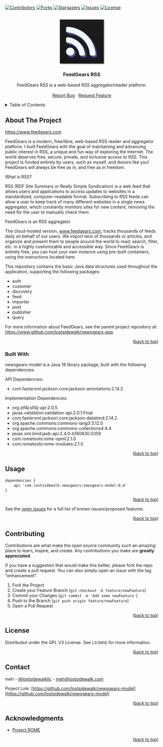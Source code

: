 [![Contributors][contributors-shield]][contributors-url]
[![Forks][forks-shield]][forks-url]
[![Stargazers][stars-shield]][stars-url]
[![Issues][issues-shield]][issues-url]
[![License][license-shield]][license-url]


<!-- PROJECT LOGO -->
<br />
<div align="center">
  <a href="https://github.com/lostsidewalk/newsgears-model">
    <img src="images/logo.png" alt="Logo" width="144" height="144" style="box-shadow: 2px 2px 2px rgba(64,64,64,0.7)">
  </a>

<h3 align="center">FeedGears RSS</h3>
 <p align="center">
    FeedGears RSS is a web-based RSS aggregator/reader platform.
    <br />
    <br />
    <a href="https://github.com/lostsidewalk/newsgears-model/issues">Report Bug</a>
    ·
    <a href="https://github.com/lostsidewalk/newsgears-model/issues">Request Feature</a>
  </p>
</div>



<!-- TABLE OF CONTENTS -->
<details>
  <summary>Table of Contents</summary>
  <ol>
    <li>
      <a href="#about-the-project">About The Project</a>
      <ul>
        <li><a href="#built-with">Built With</a></li>
      </ul>
    </li>
    <li><a href="#usage">Usage</a></li>
    <li><a href="#contributing">Contributing</a></li>
    <li><a href="#license">License</a></li>
    <li><a href="#contact">Contact</a></li>
    <li><a href="#acknowledgments">Acknowledgments</a></li>
  </ol>
</details>


<!-- ABOUT THE PROJECT -->
## About The Project

https://www.feedgears.com

FeedGears is a modern, free/libre, web-based RSS reader and aggregator platform. I built FeedGears with the goal of maintaining and advancing public interest in RSS, a unique and fun way of exploring the Internet. The world deserves free, secure, private, and inclusive access to RSS. This project is funded entirely by users, such as myself, and donors like you! FeedGears will always be free as in, and free as in freedom.

What is RSS?

RSS (RDF Site Summary or Really Simple Syndication) is a web feed that allows users and applications to access updates to websites in a standardized, computer-readable format. Subscribing to RSS feeds can allow a user to keep track of many different websites in a single news aggregator, which constantly monitors sites for new content, removing the need for the user to manually check them.

FeedGears is an RSS aggregator

The cloud-hosted version, www.feedgears.com, tracks thousands of feeds daily on behalf of our users. We import tens of thousands or articles, and organize and present them to people around the world to read, search, filter, etc. in a highly customizable and accessible way. Since FeedGears is entirely free, you can host your own instance using pre-built containers, using the instructions located here.

This repository contains the basic Java data structures used throughout the application, supporting the following packages: 

<ul>
    <li>auth</li>
    <li>customer</li>
    <li>discovery</li>
    <li>feed</li>
    <li>importer</li>
    <li>post</li>
    <li>publisher</li>
    <li>query</li> 
</ul>

For more information about FeedGears, see the parent project repository at: https://www.github.com/lostsidewalk/newsgears-app.

<p align="right">(<a href="#readme-top">back to top</a>)</p>


### Built With

newsgears-model is a Java 19 library package, built with the following dependencies: 

API Dependencies: 
<ul>
  <li>com.fasterxml.jackson.core:jackson-annotations:2.14.2</li>
</ul>

Implementation Dependencies: 
<ul>
    <li>org.slf4j:slf4j-api:2.0.5</li>
    <li>javax.validation:validation-api:2.0.1.Final</li>
    <li>com.fasterxml.jackson.core:jackson-databind:2.14.2</li>
    <li>org.apache.commons:commons-lang3:3.12.0</li>
    <li>org.apache.commons:commons-collections4:4.4</li>
    <li>javax.xml.bind:jaxb-api:2.4.0-b180830.0359</li>
    <li>com.rometools:rome-opml:2.1.0</li>
    <li>com.rometools:rome-modules:2.1.0</li>
</ul>

<p align="right">(<a href="#readme-top">back to top</a>)</p>


<!-- USAGE EXAMPLES -->
## Usage

```
dependencies {
    api 'com.lostsidewalk.newsgears:newsgears-model:0.4'
}
```

<p align="right">(<a href="#readme-top">back to top</a>)</p>


See the [open issues](https://github.com/lostsidewalk/newsgears-model/issues) for a full list of known issues/proposed features.

<p align="right">(<a href="#readme-top">back to top</a>)</p>

<!-- CONTRIBUTING -->
## Contributing

Contributions are what make the open source community such an amazing place to learn, inspire, and create. Any contributions you make are **greatly appreciated**.

If you have a suggestion that would make this better, please fork the repo and create a pull request. You can also simply open an issue with the tag "enhancement".


1. Fork the Project
2. Create your Feature Branch (`git checkout -b feature/newFeature`)
3. Commit your Changes (`git commit -m 'Add some newFeature'`)
4. Push to the Branch (`git push origin feature/newFeature`)
5. Open a Pull Request

<p align="right">(<a href="#readme-top">back to top</a>)</p>

<!-- LICENSE -->
## License

Distributed under the GPL V3 License. See `LICENSE` for more information.

<p align="right">(<a href="#readme-top">back to top</a>)</p>

<!-- CONTACT -->
## Contact

meh - [@lostsidewalkllc](https://twitter.com/lostsidewalkllc) - meh@lostsidewalk.com

Project Link: [https://github.com/lostsidewalk/newsgears-model](https://github.com/lostsidewalk/newsgears-model)

<p align="right">(<a href="#readme-top">back to top</a>)</p>

<!-- ACKNOWLEDGMENTS -->
## Acknowledgments

* [Project ROME](https://github.com/rometools)

<p align="right">(<a href="#readme-top">back to top</a>)</p>

<!-- MARKDOWN LINKS & IMAGES -->
<!-- https://www.markdownguide.org/basic-syntax/#reference-style-links -->
[contributors-shield]: https://img.shields.io/github/contributors/lostsidewalk/newsgears-model.svg?style=for-the-badge
[contributors-url]: https://github.com/lostsidewalk/newsgears-model/graphs/contributors
[forks-shield]: https://img.shields.io/github/forks/lostsidewalk/newsgears-model.svg?style=for-the-badge
[forks-url]: https://github.com/lostsidewalk/newsgears-model/network/members
[stars-shield]: https://img.shields.io/github/stars/lostsidewalk/newsgears-model.svg?style=for-the-badge
[stars-url]: https://github.com/lostsidewalk/newsgears-model/stargazers
[issues-shield]: https://img.shields.io/github/issues/lostsidewalk/newsgears-model.svg?style=for-the-badge
[issues-url]: https://github.com/lostsidewalk/newsgears-model/issues
[license-shield]: https://img.shields.io/github/license/lostsidewalk/newsgears-model.svg?style=for-the-badge
[license-url]: https://github.com/lostsidewalk/newsgears-model/blob/master/LICENSE
